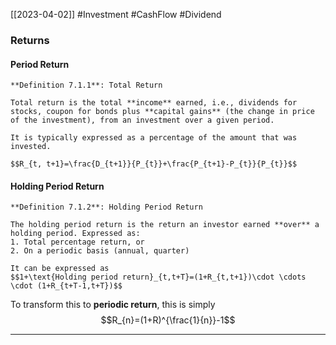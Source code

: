 [[2023-04-02]] #Investment #CashFlow #Dividend 

### Returns
#### Period Return

```ad-important
**Definition 7.1.1**: Total Return

Total return is the total **income** earned, i.e., dividends for stocks, coupon for bonds plus **capital gains** (the change in price of the investment), from an investment over a given period.

It is typically expressed as a percentage of the amount that was invested.

$$R_{t, t+1}=\frac{D_{t+1}}{P_{t}}+\frac{P_{t+1}-P_{t}}{P_{t}}$$
```

#### Holding Period Return

```ad-important
**Definition 7.1.2**: Holding Period Return

The holding period return is the return an investor earned **over** a holding period. Expressed as:
1. Total percentage return, or
2. On a periodic basis (annual, quarter)

It can be expressed as
$$1+\text{Holding period return}_{t,t+T}=(1+R_{t,t+1})\cdot \cdots \cdot (1+R_{t+T-1,t+T})$$
```

To transform this to **periodic return**, this is simply
$$R_{n}=(1+R)^{\frac{1}{n}}-1$$

---

